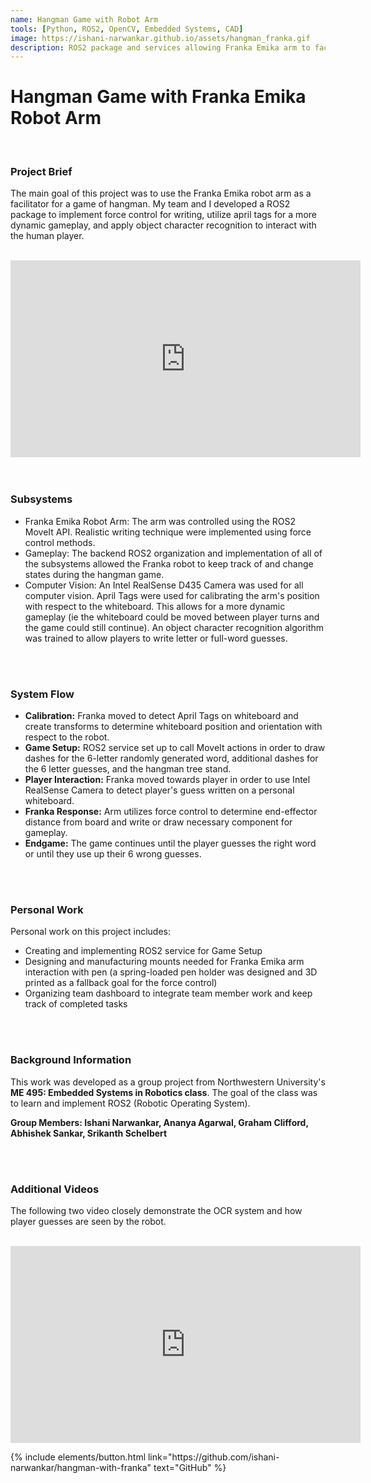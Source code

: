 ```yaml
---
name: Hangman Game with Robot Arm
tools: [Python, ROS2, OpenCV, Embedded Systems, CAD]
image: https://ishani-narwankar.github.io/assets/hangman_franka.gif
description: ROS2 package and services allowing Franka Emika arm to facilitate a game of hangman with a human player.
---
```


# Hangman Game with Franka Emika Robot Arm
<br>

### **Project Brief**
The main goal of this project was to use the Franka Emika robot arm as a facilitator for a game of hangman. My team and I developed a ROS2 package to implement force control for writing, utilize april tags for a more dynamic gameplay, and apply object character recognition to interact with the human player. 
<br>
<br>
<center><iframe width="560" height="315" src="https://www.youtube.com/embed/tPG9MygONDw?si=8R5erDGjVC5_ZGkQ" title="YouTube video player" frameborder="0" allow="accelerometer; autoplay; clipboard-write; encrypted-media; gyroscope; picture-in-picture; web-share" allowfullscreen></iframe></center>

<br>
<br>

### **Subsystems**
- Franka Emika Robot Arm: The arm was controlled using the ROS2 MoveIt API. Realistic writing technique were implemented using force control methods. 
- Gameplay: The backend ROS2 organization and implementation of all of the subsystems allowed the Franka robot to keep track of and change states during the hangman game.
- Computer Vision: An Intel RealSense D435 Camera was used for all computer vision. April Tags were used for calibrating the arm's position with respect to the whiteboard. This allows for a more dynamic gameplay (ie the whiteboard could be moved between player turns and the game could still continue). An object character recognition algorithm was trained to allow players to write letter or full-word guesses.
<br>
<br>

### **System Flow**
- **Calibration:** Franka moved to detect April Tags on whiteboard and create transforms to determine whiteboard position and orientation with respect to the robot.
- **Game Setup:** ROS2 service set up to call MoveIt actions in order to draw dashes for the 6-letter randomly generated word, additional dashes for the 6 letter guesses, and the hangman tree stand.
- **Player Interaction:** Franka moved towards player in order to use Intel RealSense Camera to detect player's guess written on a personal whiteboard.
- **Franka Response:** Arm utilizes force control to determine end-effector distance from board and write or draw necessary component for gameplay.
- **Endgame:** The game continues until the player guesses the right word or until they use up their 6 wrong guesses.
<br>
<br>

### **Personal Work**
Personal work on this project includes:
- Creating and implementing ROS2 service for Game Setup
- Designing and manufacturing mounts needed for Franka Emika arm interaction with pen (a spring-loaded pen holder was designed and 3D printed as a fallback goal for the force control)
- Organizing team dashboard to integrate team member work and keep track of completed tasks
<br>
<br>

### **Background Information**
This work was developed as a group project from Northwestern University's **ME 495: Embedded Systems in Robotics class**. The goal of the class was to learn and implement ROS2 (Robotic Operating System).

**Group Members: Ishani Narwankar, Ananya Agarwal, Graham Clifford, Abhishek Sankar, Srikanth Schelbert**

<br>
<br>

### **Additional Videos**
The following two video closely demonstrate the OCR system and how player guesses are seen by the robot.
<br>
<br>

<center><iframe width="560" height="315" src="https://www.youtube.com/embed/gl3gn3ExsOk?si=ZHSLtWjuO7s_itOb" title="YouTube video player" frameborder="0" allow="accelerometer; autoplay; clipboard-write; encrypted-media; gyroscope; picture-in-picture; web-share" allowfullscreen></iframe></center>

<p class="text-center">
{% include elements/button.html link="https://github.com/ishani-narwankar/hangman-with-franka" text="GitHub" %}
</p>


